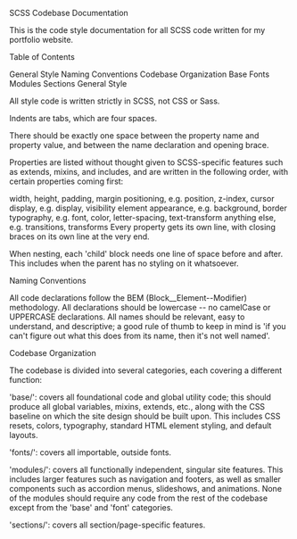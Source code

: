 SCSS Codebase Documentation

This is the code style documentation for all SCSS code written for my portfolio website.

Table of Contents

General Style
Naming Conventions
Codebase Organization
Base
Fonts
Modules
Sections
General Style

All style code is written strictly in SCSS, not CSS or Sass.

Indents are tabs, which are four spaces.

There should be exactly one space between the property name and property value, and between the name declaration and opening brace.

Properties are listed without thought given to SCSS-specific features such as extends, mixins, and includes, and are written in the following order, with certain properties coming first:

width, height, padding, margin
positioning, e.g. position, z-index, cursor
display, e.g. display, visibility
element appearance, e.g. background, border
typography, e.g. font, color, letter-spacing, text-transform
anything else, e.g. transitions, transforms
Every property gets its own line, with closing braces on its own line at the very end.

When nesting, each 'child' block needs one line of space before and after. This includes when the parent has no styling on it whatsoever.

Naming Conventions

All code declarations follow the BEM (Block__Element--Modifier) methodology. All declarations should be lowercase -- no camelCase or UPPERCASE declarations. All names should be relevant, easy to understand, and descriptive; a good rule of thumb to keep in mind is 'if you can't figure out what this does from its name, then it's not well named'.

Codebase Organization

The codebase is divided into several categories, each covering a different function:

'base/': covers all foundational code and global utility code; this should produce all global variables, mixins, extends, etc., along with the CSS baseline on which the site design should be built upon. This includes CSS resets, colors, typography, standard HTML element styling, and default layouts.

'fonts/': covers all importable, outside fonts.

'modules/': covers all functionally independent, singular site features. This includes larger features such as navigation and footers, as well as smaller components such as accordion menus, slideshows, and animations. None of the modules should require any code from the rest of the codebase except from the 'base' and 'font' categories.

'sections/': covers all section/page-specific features.
